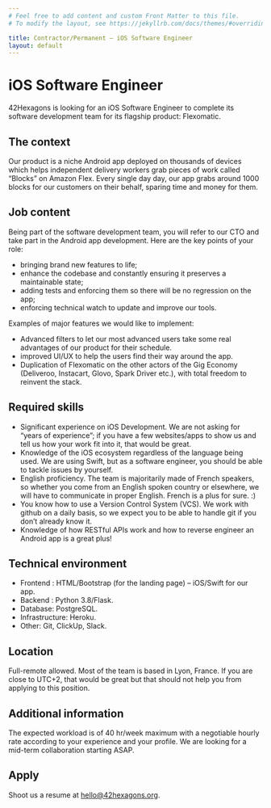 ```yaml
---
# Feel free to add content and custom Front Matter to this file.
# To modify the layout, see https://jekyllrb.com/docs/themes/#overriding-theme-defaults

title: Contractor/Permanent – iOS Software Engineer
layout: default
---
```


# iOS Software Engineer

42Hexagons is looking for an iOS Software Engineer to complete its software development team for its flagship product: Flexomatic.

## The context

Our product is a niche Android app deployed on thousands of devices which helps independent delivery workers grab pieces of work called “Blocks” on Amazon Flex. Every single day day, our app grabs around 1000 blocks for our customers on their behalf, sparing time and money for them.

## Job content

Being part of the software development team, you will refer to our CTO and take part in the Android app development. Here are the key points of your role:

- bringing brand new features to life;
- enhance the codebase and constantly ensuring it preserves a maintainable state;
- adding tests and enforcing them so there will be no regression on the app;
- enforcing technical watch to update and improve our tools.

Examples of major features we would like to implement:

- Advanced filters to let our most advanced users take some real advantages of our product for their schedule.
- improved UI/UX to help the users find their way around the app.
- Duplication of Flexomatic on the other actors of the Gig Economy (Deliveroo, Instacart, Glovo, Spark Driver etc.), with total freedom to reinvent the stack.


## Required skills

- Significant experience on iOS Development. We are not asking for “years of experience”; if you have a few websites/apps to show us and tell us how your work fit into it, that would be great.
- Knowledge of the iOS ecosystem regardless of the language being used. We are using Swift, but as a software engineer, you should be able to tackle issues by yourself.
- English proficiency. The team is majoritarily made of French speakers, so whether you come from an English spoken country or elsewhere, we will have to communicate in proper English. French is a plus for sure. :)
- You know how to use a Version Control System (VCS). We work with github on a daily basis, so we expect you to be able to handle git if you don’t already know it.
- Knowledge of how RESTful APIs work and how to reverse engineer an Android app is a great plus!

## Technical environment

- Frontend : HTML/Bootstrap (for the landing page) – iOS/Swift for our app.
- Backend : Python 3.8/Flask.
- Database: PostgreSQL.
- Infrastructure: Heroku.
- Other: Git, ClickUp, Slack.

## Location

Full-remote allowed. Most of the team is based in Lyon, France. If you are close to UTC+2, that would be great but that should not help you from applying to this position.

## Additional information

The expected workload is of 40 hr/week maximum with a negotiable hourly rate according to your experience and your profile. We are looking for a mid-term collaboration starting ASAP.

## Apply

Shoot us a resume at hello@42hexagons.org.
